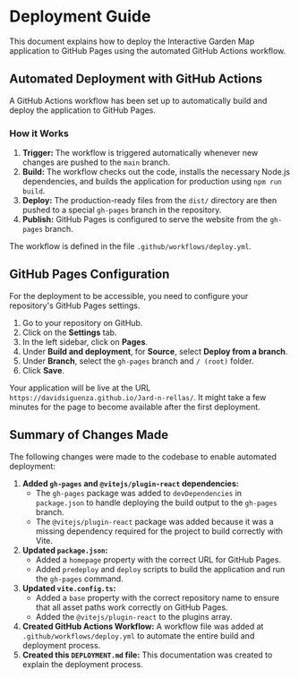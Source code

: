 # Deployment Guide

This document explains how to deploy the Interactive Garden Map application to GitHub Pages using the automated GitHub Actions workflow.

## Automated Deployment with GitHub Actions

A GitHub Actions workflow has been set up to automatically build and deploy the application to GitHub Pages.

### How it Works

1.  **Trigger:** The workflow is triggered automatically whenever new changes are pushed to the `main` branch.
2.  **Build:** The workflow checks out the code, installs the necessary Node.js dependencies, and builds the application for production using `npm run build`.
3.  **Deploy:** The production-ready files from the `dist/` directory are then pushed to a special `gh-pages` branch in the repository.
4.  **Publish:** GitHub Pages is configured to serve the website from the `gh-pages` branch.

The workflow is defined in the file `.github/workflows/deploy.yml`.

## GitHub Pages Configuration

For the deployment to be accessible, you need to configure your repository's GitHub Pages settings.

1.  Go to your repository on GitHub.
2.  Click on the **Settings** tab.
3.  In the left sidebar, click on **Pages**.
4.  Under **Build and deployment**, for **Source**, select **Deploy from a branch**.
5.  Under **Branch**, select the `gh-pages` branch and `/ (root)` folder.
6.  Click **Save**.

Your application will be live at the URL `https://davidsiguenza.github.io/Jard-n-rellas/`. It might take a few minutes for the page to become available after the first deployment.

## Summary of Changes Made

The following changes were made to the codebase to enable automated deployment:

1.  **Added `gh-pages` and `@vitejs/plugin-react` dependencies:**
    -   The `gh-pages` package was added to `devDependencies` in `package.json` to handle deploying the build output to the `gh-pages` branch.
    -   The `@vitejs/plugin-react` package was added because it was a missing dependency required for the project to build correctly with Vite.
2.  **Updated `package.json`:**
    -   Added a `homepage` property with the correct URL for GitHub Pages.
    -   Added `predeploy` and `deploy` scripts to build the application and run the `gh-pages` command.
3.  **Updated `vite.config.ts`:**
    -   Added a `base` property with the correct repository name to ensure that all asset paths work correctly on GitHub Pages.
    -   Added the `@vitejs/plugin-react` to the plugins array.
4.  **Created GitHub Actions Workflow:** A workflow file was added at `.github/workflows/deploy.yml` to automate the entire build and deployment process.
5.  **Created this `DEPLOYMENT.md` file:** This documentation was created to explain the deployment process.
